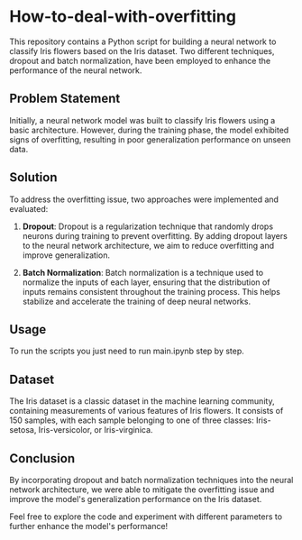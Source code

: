 # How-to-deal-with-overfitting
This repository contains a Python script for building a neural network to classify Iris flowers based on the Iris dataset. Two different techniques, dropout and batch normalization, have been employed to enhance the performance of the neural network.

## Problem Statement

Initially, a neural network model was built to classify Iris flowers using a basic architecture. However, during the training phase, the model exhibited signs of overfitting, resulting in poor generalization performance on unseen data.

## Solution

To address the overfitting issue, two approaches were implemented and evaluated:

1. **Dropout**: Dropout is a regularization technique that randomly drops neurons during training to prevent overfitting. By adding dropout layers to the neural network architecture, we aim to reduce overfitting and improve generalization.

2. **Batch Normalization**: Batch normalization is a technique used to normalize the inputs of each layer, ensuring that the distribution of inputs remains consistent throughout the training process. This helps stabilize and accelerate the training of deep neural networks.

## Usage

To run the scripts you just need to run main.ipynb step by step.

## Dataset

The Iris dataset is a classic dataset in the machine learning community, containing measurements of various features of Iris flowers. It consists of 150 samples, with each sample belonging to one of three classes: Iris-setosa, Iris-versicolor, or Iris-virginica.

## Conclusion

By incorporating dropout and batch normalization techniques into the neural network architecture, we were able to mitigate the overfitting issue and improve the model's generalization performance on the Iris dataset.

Feel free to explore the code and experiment with different parameters to further enhance the model's performance!

